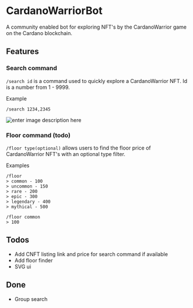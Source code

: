 # CardanoWarriorBot

A community enabled bot for exploring NFT's by the CardanoWarrior game on the Cardano blockchain.

## Features
### Search command

`/search id` is a command used to quickly explore a CardanoWarrior NFT. Id is a number from 1 - 9999.

Example
```
/search 1234,2345
```
![enter image description here](https://cdn.discordapp.com/attachments/834476465314856960/888714417066377246/unknown.png)
### Floor command (todo)

`/floor type(optional)` allows users to find the floor price of CardanoWarrior NFT's with an optional type filter.

Examples
```
/floor
> common - 100
> uncommon - 150
> rare - 200
> epic - 300
> legendary - 400
> mythical - 500
```
```
/floor common
> 100
```

## Todos
- Add CNFT listing link and price for search command if available
- Add floor finder
- SVG ui

## Done
- Group search
